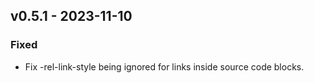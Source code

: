 ## v0.5.1 - 2023-11-10
### Fixed
- Fix -rel-link-style being ignored for links inside source code blocks.
